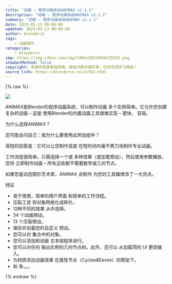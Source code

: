```yaml
---
title: "动画 – 程序动画系统ANIMAX v2.1.1"
description: "动画 – 程序动画系统ANIMAX v2.1.1"
summary: "动画 – 程序动画系统ANIMAX v2.1.1"
date: 2023-05-13 00:00:00
updated: 2023-05-13 00:00:00
author: blenderit
tags: 
    - 动画插件
categories:
    - blenderco
img: https://img.c4dco.com/img/C4Dmx20210816225852.png
showGetMethod: false
copyright: 本插件资源来自网络，版权归原作者所有，仅供交流学习使用！
source_link: https://blenderco.cn/41592.html
---
```


{% raw %}
<p><img class="aligncenter" src="https://img.c4dco.com/img/C4Dmx20210816225852.png"></p><p>ANIMAX是Blender的程序动画系统，可以制作动画 多个实例简单。它允许您创建复杂的动画 – 这是 使用Blender的内置动画工具很难实现 – 更快， 容易。</p><p style="font-weight: 400;">为什么选择ANIMAX？</p><p style="font-weight: 400;">您可能会问自己：我为什么要使用此附加组件？</p><p style="font-weight: 400;">简短的回答是：它可以让您制作高度 在短时间内毫不费力地制作专业动画。</p><p style="font-weight: 400;">工作流程很简单。只需选择一个或 多种效果（或加载预设），然后使用参数播放，您将 立即制作动画 – 所有这些都不需要数学或几何节点。</p><p style="font-weight: 400;">如果您是动态图形艺术家，ANIMAX 会制作 为您的工具箱增添了一大亮点。</p><p style="font-weight: 400;">特征</p><ul style="font-weight: 400;">
<li>易于使用，简单的用户界面 和简单的工作流程。</li>
<li>压裂工具 将对象网格化成碎片。</li>
<li>12种不同的效果 从中选择。</li>
<li>34 个动画预设。</li>
<li>13 个压裂预设。</li>
<li>保存并加载您的自定义 预设。</li>
<li>您可以对 集合中的对象。</li>
<li>您可以添加和动画 文本按程序进行。</li>
<li>您可以对任何 输出实例的几何节点树，此外，还可以 从加载项的 UI 更改输入。</li>
<li>为材质添加动画效果 在属性节点（Cycles&amp;Eevee）的帮助下。</li>
<li>和 多。。。</li>
</ul>
<div style="display: none">blenderco</div>
{% endraw %}